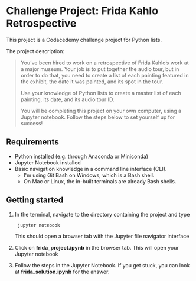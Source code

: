 # Challenge Project: Frida Kahlo Retrospective

This project is a Codacedemy challenge project for Python lists. 

The project description:

> You’ve been hired to work on a retrospective of Frida Kahlo’s work at a major museum. Your job is to put together the audio tour, but in order to do that, you need to create a list of each painting featured in the exhibit, the date it was painted, and its spot in the tour.
> 
> Use your knowledge of Python lists to create a master list of each painting, its date, and its audio tour ID.
>
> You will be completing this project on your own computer, using a Jupyter notebook. Follow the steps below to set yourself up for success!

## Requirements
* Python installed (e.g. through Anaconda or Miniconda)
* Jupyter Notebook installed
* Basic navigation knowledge in a command line interface (CLI). 
    * I'm using Git Bash on Windows, which is a Bash shell.
    * On Mac or Linux, the in-built terminals are already Bash shells.

## Getting started
1. In the terminal, navigate to the directory containing the project and type

        jupyter notebook

    This should open a browser tab with the Jupyter file navigator interface
2. Click on **frida_project.ipynb** in the browser tab. This will open your Jupyter notebook
3. Follow the steps in the Jupyter Notebook. If you get stuck, you can look at **frida_solution.ipynb** for the answer.
